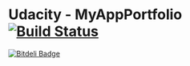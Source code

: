 # Udacity - MyAppPortfolio [![Build Status](https://travis-ci.org/amrendra18/udacity-p0-myapp.svg?branch=master)](https://travis-ci.org/amrendra18/udacity-p0-myapp)


[![Bitdeli Badge](https://d2weczhvl823v0.cloudfront.net/amrendra18/udacity-p0/trend.png)](https://bitdeli.com/free "Bitdeli Badge")

